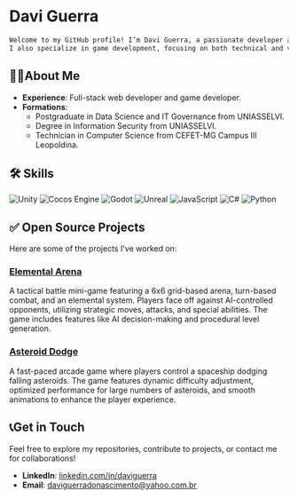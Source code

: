 # Davi Guerra

```bash
Welcome to my GitHub profile! I’m Davi Guerra, a passionate developer and avid gamer, dedicated to creating innovative and immersive gaming experiences. Actually working as a web developer, focusing in the development of new features with PHP, Angular, Javascript, Typescript, Symphony, Oracle PL/SQL, SQL, MongoDB.
I also specialize in game development, focusing on both technical and visual aspects to craft engaging projects. My expertise spans multiple game engines, including Unity, Godot, Unreal, and Cocos Engine, allowing me to tackle a variety of game development challenges. 
```

## 👨‍💻About Me

- **Experience**: Full-stack web developer and game developer.
- **Formations**:
  - Postgraduate in Data Science and IT Governance from UNIASSELVI.
  - Degree in Information Security from UNIASSELVI.
  - Technician in Computer Science from CEFET-MG Campus III Leopoldina.

## 🛠 Skills
![Unity](https://img.shields.io/badge/Unity-000000?style=for-the-badge&logo=unity&logoColor=white)
![Cocos Engine](https://img.shields.io/badge/Cocos%20Engine-4eac30?style=for-the-badge&logo=cocos&logoColor=white)
![Godot](https://img.shields.io/badge/Godot-358A91?style=for-the-badge&logo=godot&logoColor=white)
![Unreal](https://img.shields.io/badge/Unreal%20Engine-0e1128?style=for-the-badge&logo=unrealengine&logoColor=white)
![JavaScript](https://img.shields.io/badge/JavaScript-F7DF1E?style=for-the-badge&logo=javascript&logoColor=black)
![C#](https://img.shields.io/badge/C%23-239120?style=for-the-badge&logo=csharp&logoColor=white)
![Python](https://img.shields.io/badge/Python-3776AB?style=for-the-badge&logo=python&logoColor=white)

## ✅ Open Source Projects

Here are some of the projects I've worked on:

### [Elemental Arena](https://github.com/daviguerra/elemental-arena)
A tactical battle mini-game featuring a 6x6 grid-based arena, turn-based combat, and an elemental system. Players face off against AI-controlled opponents, utilizing strategic moves, attacks, and special abilities. The game includes features like AI decision-making and procedural level generation.

### [Asteroid Dodge](https://github.com/daviguerra/asteroid-dodge)
A fast-paced arcade game where players control a spaceship dodging falling asteroids. The game features dynamic difficulty adjustment, optimized performance for large numbers of asteroids, and smooth animations to enhance the player experience.

## 📞Get in Touch

Feel free to explore my repositories, contribute to projects, or contact me for collaborations! 

- **LinkedIn**: [linkedin.com/in/daviguerra](https://www.linkedin.com/in/daviguerra)
- **Email**: [daviguerradonascimento@yahoo.com.br](mailto:daviguerradonascimento@yahoo.com.br)

